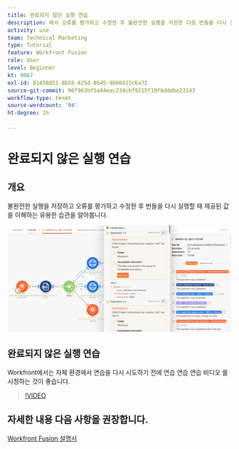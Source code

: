 ```yaml
---
title: 완료되지 않은 실행 연습
description: 에서 오류를 평가하고 수정한 후 불완전한 실행을 저장한 다음 번들을 다시 실행하는 가치를 알아봅니다. [!DNL Adobe Workfront Fusion].
activity: use
team: Technical Marketing
type: Tutorial
feature: Workfront Fusion
role: User
level: Beginner
kt: 9067
exl-id: 81458d51-8b58-425d-8645-9b60423c6a72
source-git-commit: 96f963bf5a44eac234cbf9215f19f6dddbe23143
workflow-type: tm+mt
source-wordcount: '94'
ht-degree: 1%

---
```


# 완료되지 않은 실행 연습

## 개요

불완전한 실행을 저장하고 오류를 평가하고 수정한 후 번들을 다시 실행할 때 제공된 값을 이해하는 유용한 습관을 알아봅니다.

![오류 처리가 있는 시나리오 이미지입니다.](assets/troubleshooting-and-error-handling-8.png)

## 완료되지 않은 실행 연습

Workfront에서는 자체 환경에서 연습을 다시 시도하기 전에 연습 연습 연습 비디오 를 시청하는 것이 좋습니다.

>[!VIDEO](https://video.tv.adobe.com/v/335308/?quality=12)

## 자세한 내용 다음 사항을 권장합니다.

[Workfront Fusion 설명서](https://experienceleague.adobe.com/docs/workfront/using/adobe-workfront-fusion/workfront-fusion-2.html?lang=en)
